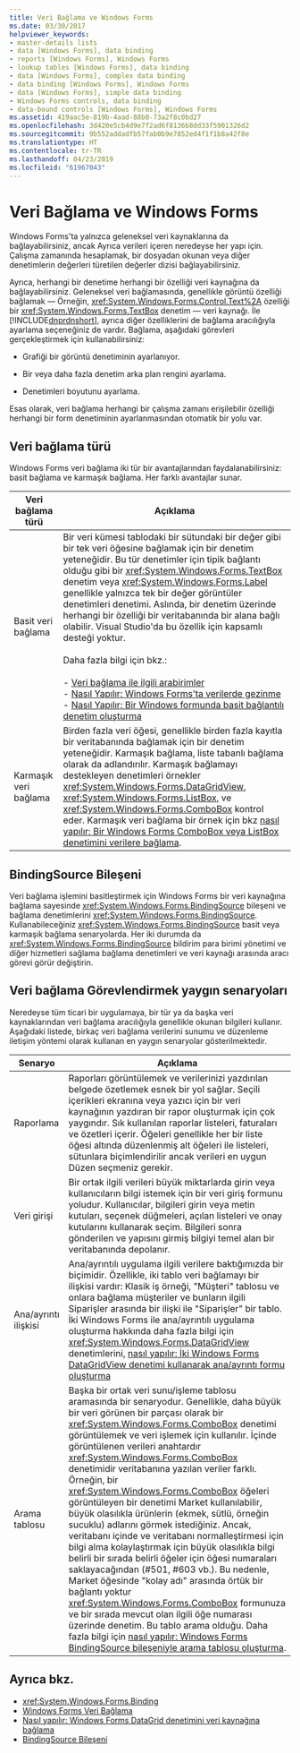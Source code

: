 ```yaml
---
title: Veri Bağlama ve Windows Forms
ms.date: 03/30/2017
helpviewer_keywords:
- master-details lists
- data [Windows Forms], data binding
- reports [Windows Forms], Windows Forms
- lookup tables [Windows Forms], data binding
- data [Windows Forms], complex data binding
- data binding [Windows Forms], Windows Forms
- data [Windows Forms], simple data binding
- Windows Forms controls, data binding
- data-bound controls [Windows Forms], Windows Forms
ms.assetid: 419aac5e-819b-4aad-88b0-73a2f8c0bd27
ms.openlocfilehash: 3d420e5cb4d9e7f2ad6f8136b8dd33f5901326d2
ms.sourcegitcommit: 9b552addadfb57fab0b9e7852ed4f1f1b8a42f8e
ms.translationtype: HT
ms.contentlocale: tr-TR
ms.lasthandoff: 04/23/2019
ms.locfileid: "61967043"
---
```

# <a name="data-binding-and-windows-forms"></a>Veri Bağlama ve Windows Forms
Windows Forms'ta yalnızca geleneksel veri kaynaklarına da bağlayabilirsiniz, ancak Ayrıca verileri içeren neredeyse her yapı için. Çalışma zamanında hesaplamak, bir dosyadan okunan veya diğer denetimlerin değerleri türetilen değerler dizisi bağlayabilirsiniz.  
  
 Ayrıca, herhangi bir denetime herhangi bir özelliği veri kaynağına da bağlayabilirsiniz. Geleneksel veri bağlamasında, genellikle görüntü özelliği bağlamak — Örneğin, <xref:System.Windows.Forms.Control.Text%2A> özelliği bir <xref:System.Windows.Forms.TextBox> denetim — veri kaynağı. İle [!INCLUDE[dnprdnshort](../../../includes/dnprdnshort-md.md)], ayrıca diğer özelliklerini de bağlama aracılığıyla ayarlama seçeneğiniz de vardır. Bağlama, aşağıdaki görevleri gerçekleştirmek için kullanabilirsiniz:  
  
- Grafiği bir görüntü denetiminin ayarlanıyor.  
  
- Bir veya daha fazla denetim arka plan rengini ayarlama.  
  
- Denetimleri boyutunu ayarlama.  
  
 Esas olarak, veri bağlama herhangi bir çalışma zamanı erişilebilir özelliği herhangi bir form denetiminin ayarlanmasından otomatik bir yolu var.  
  
## <a name="types-of-data-binding"></a>Veri bağlama türü  
 Windows Forms veri bağlama iki tür bir avantajlarından faydalanabilirsiniz: basit bağlama ve karmaşık bağlama. Her farklı avantajlar sunar.  
  
|Veri bağlama türü|Açıklama|  
|--------------------------|-----------------|  
|Basit veri bağlama|Bir veri kümesi tablodaki bir sütundaki bir değer gibi bir tek veri öğesine bağlamak için bir denetim yeteneğidir. Bu tür denetimler için tipik bağlantı olduğu gibi bir <xref:System.Windows.Forms.TextBox> denetim veya <xref:System.Windows.Forms.Label> genellikle yalnızca tek bir değer görüntüler denetimleri denetimi. Aslında, bir denetim üzerinde herhangi bir özelliği bir veritabanında bir alana bağlı olabilir. Visual Studio'da bu özellik için kapsamlı desteği yoktur.<br /><br /> Daha fazla bilgi için bkz.:<br /><br /> -   [Veri bağlama ile ilgili arabirimler](interfaces-related-to-data-binding.md)<br />-   [Nasıl Yapılır: Windows Forms'ta verilerde gezinme](how-to-navigate-data-in-windows-forms.md)<br />-   [Nasıl Yapılır: Bir Windows formunda basit bağlantılı denetim oluşturma](how-to-create-a-simple-bound-control-on-a-windows-form.md)|  
|Karmaşık veri bağlama|Birden fazla veri öğesi, genellikle birden fazla kayıtla bir veritabanında bağlamak için bir denetim yeteneğidir. Karmaşık bağlama, liste tabanlı bağlama olarak da adlandırılır. Karmaşık bağlamayı destekleyen denetimleri örnekler <xref:System.Windows.Forms.DataGridView>, <xref:System.Windows.Forms.ListBox>, ve <xref:System.Windows.Forms.ComboBox> kontrol eder. Karmaşık veri bağlama bir örnek için bkz [nasıl yapılır: Bir Windows Forms ComboBox veya ListBox denetimini verilere bağlama](./controls/how-to-bind-a-windows-forms-combobox-or-listbox-control-to-data.md).|  
  
## <a name="bindingsource-component"></a>BindingSource Bileşeni  
 Veri bağlama işlemini basitleştirmek için Windows Forms bir veri kaynağına bağlama sayesinde <xref:System.Windows.Forms.BindingSource> bileşeni ve bağlama denetimlerini <xref:System.Windows.Forms.BindingSource>. Kullanabileceğiniz <xref:System.Windows.Forms.BindingSource> basit veya karmaşık bağlama senaryolarda. Her iki durumda da <xref:System.Windows.Forms.BindingSource> bildirim para birimi yönetimi ve diğer hizmetleri sağlama bağlama denetimleri ve veri kaynağı arasında aracı görevi görür değiştirin.  
  
## <a name="common-scenarios-that-employ-data-binding"></a>Veri bağlama Görevlendirmek yaygın senaryoları  
 Neredeyse tüm ticari bir uygulamaya, bir tür ya da başka veri kaynaklarından veri bağlama aracılığıyla genellikle okunan bilgileri kullanır. Aşağıdaki listede, birkaç veri bağlama verilerini sunumu ve düzenleme iletişim yöntemi olarak kullanan en yaygın senaryolar gösterilmektedir.  
  
|Senaryo|Açıklama|  
|--------------|-----------------|  
|Raporlama|Raporları görüntülemek ve verilerinizi yazdırılan belgede özetlemek esnek bir yol sağlar. Seçili içerikleri ekranına veya yazıcı için bir veri kaynağının yazdıran bir rapor oluşturmak için çok yaygındır. Sık kullanılan raporlar listeleri, faturaları ve özetleri içerir. Öğeleri genellikle her bir liste öğesi altında düzenlenmiş alt öğeleri ile listeleri, sütunlara biçimlendirilir ancak verileri en uygun Düzen seçmeniz gerekir.|  
|Veri girişi|Bir ortak ilgili verileri büyük miktarlarda girin veya kullanıcıların bilgi istemek için bir veri giriş formunu yoludur. Kullanıcılar, bilgileri girin veya metin kutuları, seçenek düğmeleri, açılan listeleri ve onay kutularını kullanarak seçim. Bilgileri sonra gönderilen ve yapısını girmiş bilgiyi temel alan bir veritabanında depolanır.|  
|Ana/ayrıntı ilişkisi|Ana/ayrıntılı uygulama ilgili verilere baktığımızda bir biçimidir. Özellikle, iki tablo veri bağlamayı bir ilişkisi vardır: Klasik iş örneği, "Müşteri" tablosu ve onlara bağlama müşteriler ve bunların ilgili Siparişler arasında bir ilişki ile "Siparişler" bir tablo. İki Windows Forms ile ana/ayrıntılı uygulama oluşturma hakkında daha fazla bilgi için <xref:System.Windows.Forms.DataGridView> denetimlerini, [nasıl yapılır: İki Windows Forms DataGridView denetimi kullanarak ana/ayrıntı formu oluşturma](./controls/create-a-master-detail-form-using-two-datagridviews.md)|  
|Arama tablosu|Başka bir ortak veri sunu/işleme tablosu aramasında bir senaryodur. Genellikle, daha büyük bir veri görünen bir parçası olarak bir <xref:System.Windows.Forms.ComboBox> denetimi görüntülemek ve veri işlemek için kullanılır. İçinde görüntülenen verileri anahtardır <xref:System.Windows.Forms.ComboBox> denetimidir veritabanına yazılan veriler farklı. Örneğin, bir <xref:System.Windows.Forms.ComboBox> öğeleri görüntüleyen bir denetimi Market kullanılabilir, büyük olasılıkla ürünlerin (ekmek, sütlü, örneğin sucuklu) adlarını görmek istediğiniz. Ancak, veritabanı içinde ve veritabanı normalleştirmesi için bilgi alma kolaylaştırmak için büyük olasılıkla bilgi belirli bir sırada belirli öğeler için öğesi numaraları saklayacağından (#501, #603 vb.). Bu nedenle, Market öğesinde "kolay adı" arasında örtük bir bağlantı yoktur <xref:System.Windows.Forms.ComboBox> formunuza ve bir sırada mevcut olan ilgili öğe numarası üzerinde denetim. Bu tablo arama olduğu. Daha fazla bilgi için [nasıl yapılır: Windows Forms BindingSource bileşeniyle arama tablosu oluşturma](./controls/how-to-create-a-lookup-table-with-the-windows-forms-bindingsource-component.md).|  
  
## <a name="see-also"></a>Ayrıca bkz.

- <xref:System.Windows.Forms.Binding>
- [Windows Forms Veri Bağlama](windows-forms-data-binding.md)
- [Nasıl yapılır: Windows Forms DataGrid denetimini veri kaynağına bağlama](./controls/how-to-bind-the-windows-forms-datagrid-control-to-a-data-source.md)
- [BindingSource Bileşeni](./controls/bindingsource-component.md)
